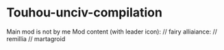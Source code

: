# Touhou-unciv-compilation
Main mod is not by me
Mod content (with leader icon):
// fairy alliaiance:
// remillia
// martagroid
